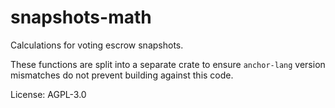 # snapshots-math

Calculations for voting escrow snapshots.

These functions are split into a separate crate to ensure `anchor-lang` version mismatches
do not prevent building against this code.

License: AGPL-3.0
